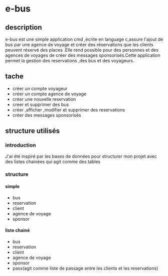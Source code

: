 # e-bus
## description
e-bus est une simple application cmd ,écrite en language c,assure l'ajout de bus par une agence de voyage et créer des réservations que les clients peuvent réservé des places .Elle rend possible pour 
des personnes et des agences de voyages de créer des messages sponsorisés.Cette application permet la gestion des reservations ,des bus et des voyageurs.
## tache
 * créer un compte voyageur
 * créer un compte agence de voyage
 * créer une nouvelle reservation
 * creer et supprimer des bus
 * créer ,afficher ,modifier et supprimer des reservations
 * créer des messages sponsorisés
## structure utilisés
### introduction
J'ai été inspiré par les bases de données pour structurer mon projet avec des listes chainées qui agit comme des tables
### structure
#### simple
* bus
* reservation
* client
* agence de voyage
* sponsor
#### liste chainé
* bus
* reservation
* client
* agence de voyage
* sponsor
* pass(agit comme liste de passage entre les clients et les reservations)
